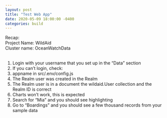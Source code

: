 ```yaml
---
layout: post
title: "Test Web App"
date: 2020-05-09 18:00:00 -0400
categories: build
---
```


Recap:<BR>
Project Name: WildAid<BR>
Cluster name: OceanWatchData<BR><BR>

1. Login with your username that you set up in the “Data” section
1. If you can’t login, check:
1. appname in src/.env/config.js
1. The Realm user was created in the Realm
1. The Realm user is in a document the wildaid.User collection and the Realm ID is correct
1. Charts won’t work, this is expected
1. Search for “Mia” and you should see highlighting
1. Go to “Boardings” and you should see a few thousand records from your sample data

